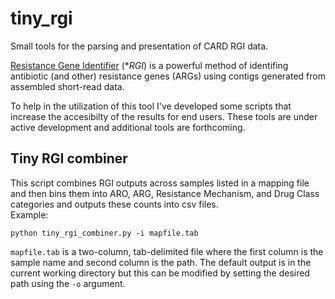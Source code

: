 # tiny_rgi
Small tools for the parsing and presentation of CARD RGI data.

[Resistance Gene Identifier](https://card.mcmaster.ca/analyze/rgi) (**RGI*) is a powerful method of identifing antibiotic (and other) resistance genes (ARGs) using contigs generated from assembled short-read data.

To help in the utilization of this tool I've developed some scripts that increase the accesibilty of the results for end users. These tools are under active development and additional tools are forthcoming.

## Tiny RGI combiner
This script combines RGI outputs across samples listed in a mapping file and then bins them into ARO, ARG, Resistance Mechanism, and Drug Class categories and outputs these counts into csv files.  
Example:
```
python tiny_rgi_combiner.py -i mapfile.tab
```

`mapfile.tab` is a two-column, tab-delimited file where the first column is the sample name and second column is the path.
The default output is in the current working directory but this can be modified by setting the desired path using the `-o` argument.
